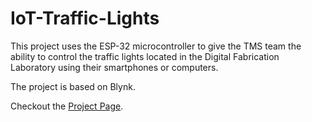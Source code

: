 # IoT-Traffic-Lights

This project uses the ESP-32 microcontroller to give the TMS team the ability to control the traffic lights located in the Digital Fabrication Laboratory using their smartphones or computers.

The project is based on Blynk.

Checkout the [Project Page].

[Project Page]: https://makerspace.cyens.org.cy/portfolio/traffic-lights-project/
